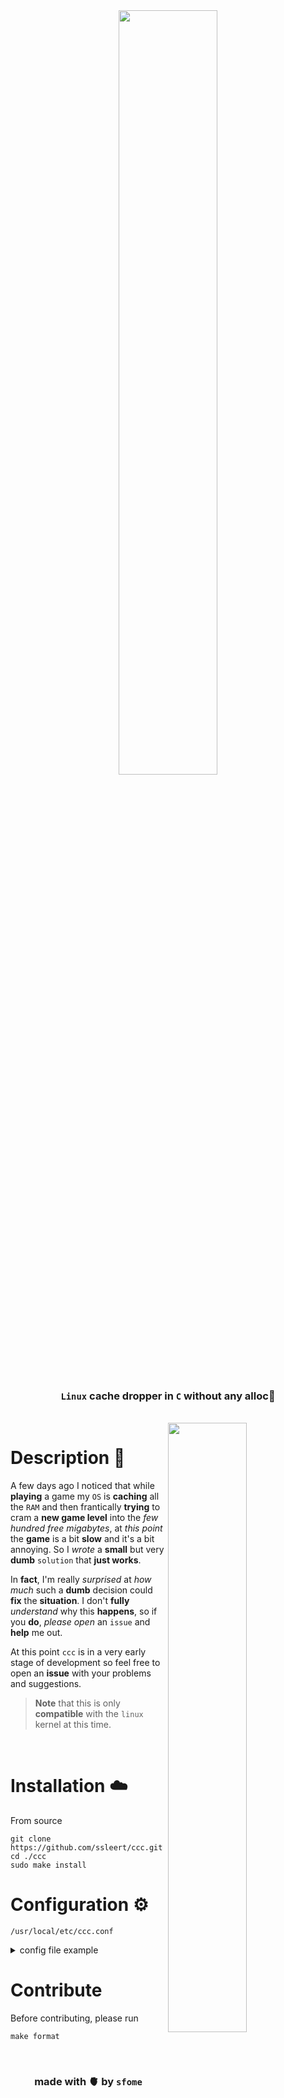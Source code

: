 
<div align="center">
<img src="https://cdn.discordapp.com/attachments/1112820781991329934/1172370629304008807/image.png?ex=6560123b&is=654d9d3b&hm=79e86b83f0560b5c508a91240cefede0e7bf79f48e7b7382cc82610685b7f2b0&" width="56%">


### **`Linux` cache dropper in `C` without any alloc🎈**

<br>
</div>

<img src="https://cdn.discordapp.com/attachments/1112820781991329934/1172375632332722288/image.png?ex=656016e4&is=654da1e4&hm=3b4efa11a6793114fae16c5a6b12bba8f0cddb88bf684d45d9076055eddad035&" width="50%" align="right">

# Description 📖
A few days ago I noticed that while **playing** a game my `OS` is **caching** all the `RAM` and then frantically **trying** to cram a **new game level** into the *few hundred free migabytes*, at *this point* the **game** is a bit **slow** and it's a bit annoying. So I *wrote* a **small** but very **dumb** `solution` that **just works**.

In **fact**, I'm really *surprised* at *how much* such a **dumb** decision could **fix** the **situation**. I don't **fully** *understand* why this **happens**, so if you **do**, *please open* an ``issue`` and **help** me out.

At this point `ссс` is in a very early stage of development so feel free to open an **issue** with your problems and suggestions.

> **Note** that this is only **compatible** with the `linux` kernel at this time.

<br>

# Installation ☁️
From source
```
git clone https://github.com/ssleert/ccc.git
cd ./ccc
sudo make install
```

# Configuration ⚙️
```fish
/usr/local/etc/ccc.conf
```

<details>
<summary>config file example</summary>

```ini
[Files]
  Lock = /tmp/ccc.lock

[Log]
  Silent = false

[Options]
  Sync = true

[Levels] # percents
  First  = 15
  Second = 10
  Third  = 5

[Timeouts] # seconds
  Check = 10

[Error]
  MaxAmount = 10

```

</details>

# Contribute
Before contributing, please run
```fish
make format
```

<br>
<div align="center">

### made with 🫀 by `sfome`

</div>
